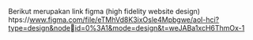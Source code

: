 Berikut merupakan link figma (high fidelity website design)
htps://www.figma.com/file/eTMhVd8K3ixOsle4Mpbgwe/aol-hci?type=design&nodeid=0%3A1&mode=design&t=weJABa1xcH6ThmOx-1
